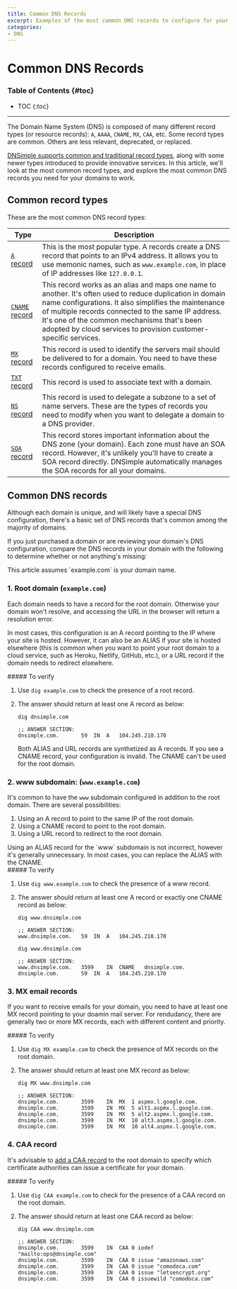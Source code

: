 ```yaml
---
title: Common DNS Records
excerpt: Examples of the most common DNS records to configure for your domain.
categories:
- DNS
---
```


# Common DNS Records

### Table of Contents {#toc}

* TOC
{:toc}

---

The Domain Name System (DNS) is composed of many different record types (or resource records): `A`, `AAAA`, `CNAME`, `MX`, `CAA`, etc. Some record types are common. Others are less relevant, deprecated, or replaced.

[DNSimple supports common and traditional record types](/articles/supported-dns-records), along with some newer types introduced to provide innovative services. In this article, we'll look at the most common record types, and explore the most common DNS records you need for your domains to work.


## Common record types

These are the most common DNS record types:

| Type | Description |
|------|-------------|
| [`A` record](/articles/a-record) | This is the most popular type. A records create a DNS record that points to an IPv4 address. It allows you to use memonic names, such as `www.example.com`, in place of IP addresses like `127.0.0.1`. |
| [`CNAME` record](/articles/cname-record) | This record works as an alias and maps one name to another. It's often used to reduce duplication in domain name configurations. It also simplifies the maintenance of multiple records connected to the same IP address. It's one of the common mechanisms that's been adopted by cloud services to provision customer-specific services. |
| [`MX` record](/articles/mx-record) | This record is used to identify the servers mail should be delivered to for a domain. You need to have these records configured to receive emails. |
| [`TXT` record](/articles/txt-record) | This record is used to associate text with a domain. |
| [`NS` record](/articles/ns-record) | This record is used to delegate a subzone to a set of name servers. These are the types of records you need to modify when you want to delegate a domain to a DNS provider. |
| [`SOA` record](/articles/soa-record) | This record stores important information about the DNS zone (your domain). Each zone must have an SOA record. However, it's unlikely you'll have to create a SOA record directly. DNSimple automatically manages the SOA records for all your domains. |

## Common DNS records

Although each domain is unique, and will likely have a special DNS configuration, there's a basic set of DNS records that's common among the majority of domains.

If you just purchased a domain or are reviewing your domain's DNS configuration, compare the DNS records in your domain with the following to determine whether or not anything's missing:

<info>
This article assumes `example.com` is your domain name.
</info>

### 1. Root domain (`example.com`)

Each domain needs to have a record for the root domain. Otherwise your domain won't resolve, and accessing the URL in the browser will return a resolution error.

In most cases, this configuration is an A record pointing to the IP where your site is hosted. However, it can also be an ALIAS if your site is hosted elsewhere (this is common when you want to point your root domain to a cloud service, such as Heroku, Netlify, GitHub, etc.), or a URL record if the domain needs to redirect elsewhere.

<div class="section-steps" markdown="1">
##### To verify

1. Use `dig example.com` to check the presence of a root record.
1. The answer should return at least one A record as below:

    ```
    dig dnsimple.com

    ;; ANSWER SECTION:
    dnsimple.com.		59	IN	A	104.245.210.170
    ```

    <info>
    Both ALIAS and URL records are synthetized as A records.
    </info>

    <note>
    If you see a CNAME record, your configuration is invalid. The CNAME can't be used for the root domain.
    </note>
</div>

### 2. www subdomain: (`www.example.com`)

It's common to have the `www` subdomain configured in addition to the root domain. There are several possibilities:

1. Using an A record to point to the same IP of the root domain.
2. Using a CNAME record to point to the root domain.
3. Using a URL record to redirect to the root domain.

<tip>
Using an ALIAS record for the `www` subdomain is not incorrect, however it's generally unnecessary. In most cases, you can replace the ALIAS with the CNAME.
</tip>

<div class="section-steps" markdown="1">
##### To verify

1. Use `dig www.example.com` to check the presence of a www record.
1. The answer should return at least one A record or exactly one CNAME record as below:

    ```
    dig www.dnsimple.com

    ;; ANSWER SECTION:
    www.dnsimple.com.	59	IN	A	104.245.210.170
    ```

    ```
    dig www.dnsimple.com

    ;; ANSWER SECTION:
    www.dnsimple.com.	3599	IN	CNAME	dnsimple.com.
    dnsimple.com.		59	IN	A	104.245.210.170
    ```
</div>

### 3. MX email records

If you want to receive emails for your domain, you need to have at least one MX record pointing to your doamin mail server. For rendudancy, there are generally two or more MX records, each with different content and priority.

<div class="section-steps" markdown="1">
##### To verify

1. Use `dig MX example.com` to check the presence of MX records on the root domain.
1. The answer should return at least one MX record as below:

    ```
    dig MX www.dnsimple.com

    ;; ANSWER SECTION:
    dnsimple.com.		3599	IN	MX	1 aspmx.l.google.com.
    dnsimple.com.		3599	IN	MX	5 alt1.aspmx.l.google.com.
    dnsimple.com.		3599	IN	MX	5 alt2.aspmx.l.google.com.
    dnsimple.com.		3599	IN	MX	10 alt3.aspmx.l.google.com.
    dnsimple.com.		3599	IN	MX	10 alt4.aspmx.l.google.com.
    ```
</div>

### 4. CAA record

It's advisable to [add a CAA record](/articles/caa-record) to the root domain to specify which certificate authorities can issue a certificate for your domain.

<div class="section-steps" markdown="1">
##### To verify

1. Use `dig CAA example.com` to check for the presence of a CAA record on the root domain.
1. The answer should return at least one CAA record as below:

    ```
    dig CAA www.dnsimple.com

    ;; ANSWER SECTION:
    dnsimple.com.		3599	IN	CAA	0 iodef "mailto:ops@dnsimple.com"
    dnsimple.com.		3599	IN	CAA	0 issue "amazonaws.com"
    dnsimple.com.		3599	IN	CAA	0 issue "comodoca.com"
    dnsimple.com.		3599	IN	CAA	0 issue "letsencrypt.org"
    dnsimple.com.		3599	IN	CAA	0 issuewild "comodoca.com"
    ```
</div>
